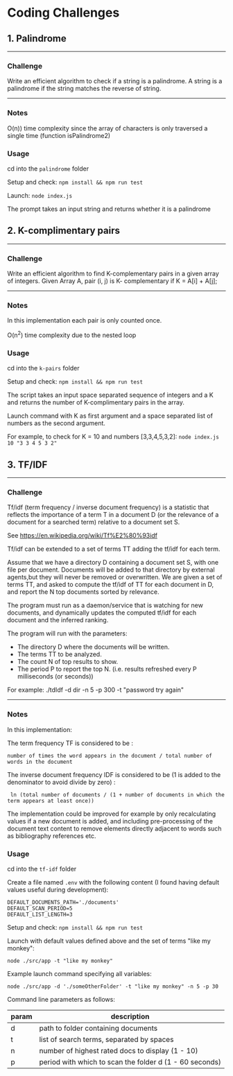 # Coding Challenges

## 1. Palindrome

---

### Challenge

Write an efficient algorithm to check if a string is a palindrome. A string is a palindrome if the string matches the reverse of string. 

---

### Notes

O(n<sup></sup>)) time complexity since the array of characters is only traversed a single time (function isPalindrome2)

### Usage

cd into the ``palindrome`` folder

Setup and check: ``npm install && npm run test``

Launch: ``node index.js``

The prompt takes an input string and returns whether it is a palindrome

## 2. K-complimentary pairs

---
### Challenge 

Write an efficient algorithm to find K-complementary pairs in a given array of integers.
Given Array A, pair (i, j) is K- complementary if K = A[i] + A[j];

---

### Notes

In this implementation each pair is only counted once. 

O(n<sup>2</sup>) time complexity due to the nested loop
### Usage

cd into the ``k-pairs`` folder

Setup and check: ``npm install && npm run test``

The script takes an input space separated sequence of integers and a K and returns the number of K-complimentary pairs in the array.

Launch command with K as first argument and a space separated list of numbers as the second argument.

For example, to check for K = 10 and numbers [3,3,4,5,3,2]: ``node index.js 10 "3 3 4 5 3 2" ``

## 3. TF/IDF

---

### Challenge

Tf/idf (term frequency / inverse document frequency) is a statistic that reflects the importance of a term T in a document D (or the relevance of a document for a searched term) relative to a document set S.

See https://en.wikipedia.org/wiki/Tf%E2%80%93idf 

Tf/idf can be extended to a set of terms TT adding the tf/idf for each term. 

Assume that we have a directory D containing a document set S, with one file per document. Documents will be added to that directory by external agents,but they will never be removed or overwritten. We are given a set of terms TT, and asked to compute the tf/idf of TT for each document in D, and report the N top documents sorted by relevance. 

The program must run as a daemon/service that is watching for new documents, and dynamically updates the computed tf/idf for each document and the inferred ranking. 

The program will run with the parameters:
- The directory D where the documents will be written. 
- The terms TT to be analyzed. 
- The count N of top results to show. 
- The period P to report the top N. (i.e. results refreshed every P milliseconds (or seconds))

For example: ./tdIdf -d dir -n 5 -p 300 -t "password try again"

---

### Notes

In this implementation:

The term frequency TF is considered to be :

 ``number of times the word appears in the document / total number of words in the document``

The inverse document frequency IDF is considered to be (1 is added to the denominator to avoid divide by zero) :

`` ln (total number of documents / (1 + number of documents in which the term appears at least once))``

The implementation could be improved for example by only recalculating values if a new document is added, and including pre-processing of the document text content to remove elements directly adjacent to words such as bibliography references etc.

### Usage

cd into the ``tf-idf`` folder

Create a file named ``.env`` with the following content (I found having default values useful during development):

```
DEFAULT_DOCUMENTS_PATH='./documents'
DEFAULT_SCAN_PERIOD=5
DEFAULT_LIST_LENGTH=3
```
Setup and check: ``npm install && npm run test``

Launch with default values defined above and the set of terms "like my monkey":

``node ./src/app -t "like my monkey"``

Example launch command specifying all variables:

``node ./src/app -d './someOtherFolder' -t "like my monkey" -n 5 -p 30``

Command line parameters as follows: 

|param|description|
|---|---|
|d|path to folder containing documents|
|t|list of search terms, separated by spaces|
|n|number of highest rated docs to display (1 - 10)|
|p|period with which to scan the folder d (1 - 60 seconds)|
